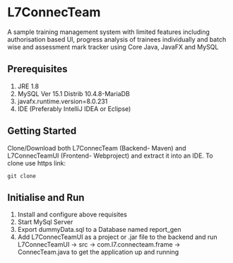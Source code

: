 # L7ConnecTeam
A sample training management system with limited features including authorisation based UI, progress analysis of trainees individually and batch wise and assessment mark tracker using Core Java, JavaFX and MySQL

## Prerequisites
1. JRE 1.8
2. MySQL Ver 15.1 Distrib 10.4.8-MariaDB
3. javafx.runtime.version=8.0.231
4. IDE (Preferably IntelliJ IDEA or Eclipse)

## Getting Started
Clone/Download both L7ConnecTeam (Backend- Maven) and L7ConnecTeamUI (Frontend- Webproject) and extract it into an IDE. To clone use https link:
```
git clone 
```

## Initialise and Run
1. Install and configure above requisites 
2. Start MySql Server 
3. Export dummyData.sql to a Database named report_gen
4. Add L7ConnecTeamUI as a project or .jar file to the backend and run L7ConnecTeamUI -> src -> com.l7.connecteam.frame -> ConnecTeam.java to get the application up and running
